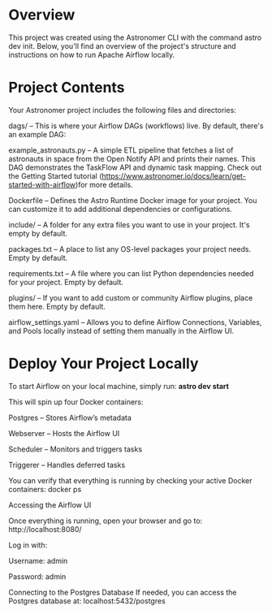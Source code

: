 Overview
========

This project was created using the Astronomer CLI with the command astro dev init. Below, you'll find an overview of the project's structure and instructions on how to run Apache Airflow locally.

Project Contents
================

Your Astronomer project includes the following files and directories:

dags/ – This is where your Airflow DAGs (workflows) live. By default, there's an example DAG:

example_astronauts.py – A simple ETL pipeline that fetches a list of astronauts in space from the Open Notify API and prints their names. This DAG demonstrates the TaskFlow API and dynamic task mapping. Check out the Getting Started tutorial (https://www.astronomer.io/docs/learn/get-started-with-airflow)for more details.

Dockerfile – Defines the Astro Runtime Docker image for your project. You can customize it to add additional dependencies or configurations.

include/ – A folder for any extra files you want to use in your project. It's empty by default.

packages.txt – A place to list any OS-level packages your project needs. Empty by default.

requirements.txt – A file where you can list Python dependencies needed for your project. Empty by default.

plugins/ – If you want to add custom or community Airflow plugins, place them here. Empty by default.

airflow_settings.yaml – Allows you to define Airflow Connections, Variables, and Pools locally instead of setting them manually in the Airflow UI.



Deploy Your Project Locally
===========================

To start Airflow on your local machine, simply run:
**astro dev start**

This will spin up four Docker containers:

Postgres – Stores Airflow’s metadata

Webserver – Hosts the Airflow UI

Scheduler – Monitors and triggers tasks

Triggerer – Handles deferred tasks

You can verify that everything is running by checking your active Docker containers:
docker ps

Accessing the Airflow UI

Once everything is running, open your browser and go to: http://localhost:8080/

Log in with:

Username: admin

Password: admin

Connecting to the Postgres Database
If needed, you can access the Postgres database at: localhost:5432/postgres
